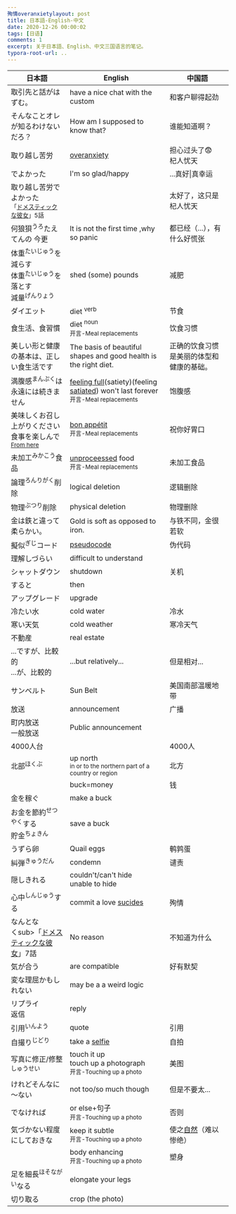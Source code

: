 ```yaml
---
殉情overanxietylayout: post
title: 日本語-English-中文
date: 2020-12-26 00:00:02
tags: [日语]
comments: 1
excerpt: 关于日本語、English、中文三国语言的笔记。
typora-root-url: ..
---
```


| 日本語                                                       | English                                                      | 中国語                                   |
| ------------------------------------------------------------ | ------------------------------------------------------------ | ---------------------------------------- |
| 取引先と話がはずむ。                                         | have a nice chat with the custom                             | 和客户聊得起劲                           |
| そんなことオレが知るわけないだろ？                           | How am I supposed to know that?                              | 谁能知道啊？                             |
| 取り越し苦労                                                 | [overanxiety](https://www.merriam-webster.com/dictionary/overanxiety) | 担心过头了😨<br />杞人忧天                |
| でよかった                                                   | I'm so glad/happy                                            | ...真好\|真幸运                          |
| 取り越し苦労でよかった<br /><sub>「[ドメスティックな彼女](https://www.netflix.com/title/81329523)」5話</sub> |                                                              | 太好了，这只是杞人忧天                   |
| 何狼狽<sup>うろ</sup>たえてんの 今更                         | It is not the first time ,why so panic                       | 都已经（...），有什么好慌张              |
| 体重<sup>たいじゅう</sup>を減らす<br />体重<sup>たいじゅう</sup>を落とす<br />減量<sup>げんりょう</sup> | shed (some) pounds                                           | 减肥                                     |
| ダイエット                                                   | diet <sup>verb</sup>                                         | 节食                                     |
| 食生活、食習慣                                               | diet <sup>noun</sup><br /><sub>开言-Meal replacements</sub>  | 饮食习惯                                 |
| 美しい形と健康の基本は、正しい食生活です                     | The basis of beautiful shapes and good health is the right diet. | 正确的饮食习惯是美丽的体型和健康的基础。 |
| 満腹感<sup>まんぷく</sup>は永遠には続きません                | <u>feeling full</u>(satiety)(feeling [satiated](https://dictionary.cambridge.org/dictionary/english/satiate)) won't last forever<br /><sub>开言-Meal replacements</sub> | 饱腹感                                   |
| 美味しくお召し上がりください<br />食事を楽しんで<br /><sub>[From here](https://www.bel2.jp/home/french/1.html#:~:text=%E3%81%A4%E3%81%BE%E3%82%8A%E2%80%9Cbon%20app%C3%A9tit%E2%80%9D%E3%81%AF%E3%80%8C%E3%83%9C%E3%83%8A%E3%83%9A%E3%83%86%E3%82%A3%E3%80%8D%E3%81%A8%E8%AA%AD%E3%81%BF%E3%81%BE%E3%81%99%E3%80%82&text=%E4%BB%8A%E5%9B%9E%E3%81%AE%E2%80%9Cbon%20app%C3%A9tit%E2%80%9D%E3%81%AE,%E8%89%AF%E3%81%84%E9%A3%9F%E6%AC%B2%E3%82%92%E3%80%8D%E3%81%A8%E3%81%AA%E3%82%8A%E3%81%BE%E3%81%99%E3%80%82)</sub> | [bon appétit](https://dictionary.cambridge.org/zhs/%E8%AF%8D%E5%85%B8/%E8%8B%B1%E8%AF%AD-%E6%B1%89%E8%AF%AD-%E7%B9%81%E4%BD%93/bon-appetit?q=bon+app%C3%A9tit)<br /><sub>开言-Meal replacements</sub> | 祝你好胃口                               |
| 未加工<sup>みかこう</sup>食品                                | [unproceessed](https://www.merriam-webster.com/dictionary/unprocessed) food<br /><sub>开言-Meal replacements</sub> | 未加工食品                               |
| 論理<sup>ろんりがく</sup>削除                                | logical deletion                                             | 逻辑删除                                 |
| 物理<sup>ぶつり</sup>削除                                    | physical deletion                                            | 物理删除                                 |
| 金は鉄と違って柔らかい。                                     | Gold is soft as opposed to iron.                             | 与铁不同，金很若软                       |
| 擬似<sup>ぎじ</sup>コード                                    | [pseudocode](https://www.google.com/search?lr=lang_en&q=pseudocode+meaning&oq=pseudocode+meaning) | 伪代码                                   |
| 理解しづらい                                                 | difficult to understand                                      |                                          |
| シャットダウン                                               | shutdown                                                     | 关机                                     |
| すると                                                       | then                                                         |                                          |
| アップグレード                                               | upgrade                                                      |                                          |
| 冷たい水                                                     | cold water                                                   | 冷水                                     |
| 寒い天気                                                     | cold weather                                                 | 寒冷天气                                 |
| 不動産                                                       | real estate                                                  |                                          |
| ...ですが、比較的<br />...が、比較的<br />                   | ...but relatively...                                         | 但是相对...                              |
| サンベルト                                                   | Sun Belt                                                     | 美国南部温暖地带                         |
| 放送                                                         | announcement                                                 | 广播                                     |
| 町内放送<br />一般放送                                       | Public announcement                                          |                                          |
| 4000人台                                                     |                                                              | 4000人                                   |
| 北部<sup>ほくぶ</sup>                                        | up north<br /><sub>in or to the northern part of a country or region</sub> | 北方                                     |
|                                                              | buck=money                                                   | 钱                                       |
| 金を稼ぐ                                                     | make a buck                                                  |                                          |
| お金を節約<sup>せつやく</sup>する<br />貯金<sup>ちょきん</sup> | save a buck                                                  |                                          |
| うずら卵                                                     | Quail eggs                                                   | 鹌鹑蛋                                   |
| 糾弾<sup>きゅうだん</sup>                                    | condemn                                                      | 谴责                                     |
| 隠しきれる                                                   | couldn't/can't hide<br />unable to hide                      |                                          |
| 心中<sup>しんじゅう</sup>する                                | commit a love [sucides](https://www.google.com/search?lr=lang_en&q=suicides+pronunciation&oq=suicides+pronunciation) | 殉情                                     |
| なんとな<br />くsub>「[ドメスティックな彼女](https://www.netflix.com/title/81329523)」7話</sub> | No reason                                                    | 不知道为什么                             |
| 気が合う                                                     | are compatible                                               | 好有默契                                 |
| 変な理屈かもしれない                                         | may be a a weird logic                                       |                                          |
| リプライ<br />返信                                           | reply                                                        |                                          |
| 引用<sup>いんよう</sup>                                      | quote                                                        | 引用                                     |
| 自撮り<sup>じどり</sup>                                      | take a [selfie](https://www.google.com/search?lr=lang_en&q=selfie+pronunciation&oq=selfie+pronunciation) | 自拍                                     |
| 写真に修正/修整<sup>しゅうせい</sup>                         | touch it up<br />touch up a photograph<br /><sub>开言-Touching up a photo</sub> | 美图                                     |
| けれどそんなに～ない                                         | not too/so much though                                       | 但是不要太...                            |
| でなければ                                                   | or else+句子<br /><sub>开言-Touching up a photo</sub>        | 否则                                     |
| 気づかない程度にしておきな                                   | keep it subtle<br /><sub>开言-Touching up a photo</sub>      | 使之<u>自然</u>（难以惨绝）              |
|                                                              | body enhancing<br /><sub>开言-Touching up a photo</sub>      | 塑身                                     |
| 足を細長<sup>ほそながい</sup>なる                            | elongate your legs                                           |                                          |
| 切り取る                                                     | crop (the photo)                                             |                                          |

